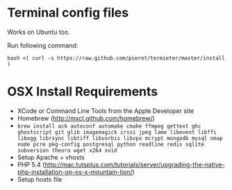 Terminal config files
=====================
Works on Ubuntu too.

Run following command:

`bash <( curl -s https://raw.github.com/pierot/termieter/master/install )`

OSX Install Requirements
========================
* XCode or Command Line Tools from the Apple Developer site
* Homebrew (http://mxcl.github.com/homebrew/)
* `brew install ack autoconf automake cmake ffmpeg gettext ghc ghostscript git glib imagemagick irssi jpeg lame libevent libffi libogg librsync libtiff libvorbis libvpx mcrypt mongodb mysql nmap node pcre pkg-config postgresql python readline redis sqlite subversion theora wget x264 xvid`
* Setup Apache + vhosts
* PHP 5.4 (http://mac.tutsplus.com/tutorials/server/upgrading-the-native-php-installation-on-os-x-mountain-lion/)
* Setup hosts file
